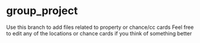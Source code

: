 # group_project

Use this branch to add files related to property or chance/cc cards
Feel free to edit any of the locations or chance cards if you think of something better
